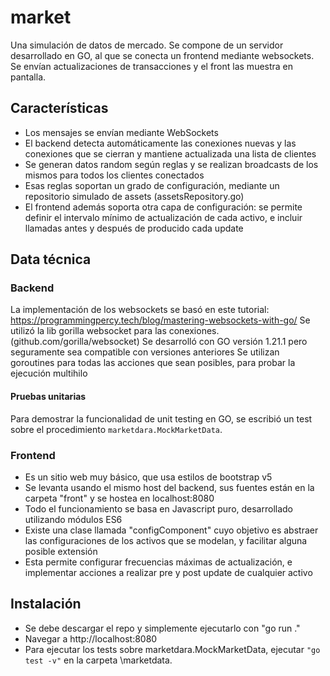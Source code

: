 # market
Una simulación de datos de mercado.
Se compone de un servidor desarrollado en GO, al que se conecta un frontend mediante websockets. Se envían actualizaciones de transacciones y el front las muestra en pantalla.

## Características
- Los mensajes se envían mediante WebSockets
- El backend detecta automáticamente las conexiones nuevas y las conexiones que se cierran y mantiene actualizada una lista de clientes
- Se generan datos random según reglas y se realizan broadcasts de los mismos para todos los clientes conectados
- Esas reglas soportan un grado de configuración, mediante un repositorio simulado de assets (assetsRepository.go)
- El frontend además soporta otra capa de configuración: se permite definir el intervalo mínimo de actualización de cada activo, e incluir llamadas antes y después de producido cada update

## Data técnica
### Backend
La implementación de los websockets se basó en este tutorial: https://programmingpercy.tech/blog/mastering-websockets-with-go/
Se utilizó la lib gorilla websocket para las conexiones. (github.com/gorilla/websocket)
Se desarrolló con GO versión 1.21.1 pero seguramente sea compatible con versiones anteriores
Se utilizan goroutines para todas las acciones que sean posibles, para probar la ejecución multihilo

#### Pruebas unitarias
Para demostrar la funcionalidad de unit testing en GO, se escribió un test sobre el procedimiento `marketdara.MockMarketData`.

### Frontend
- Es un sitio web muy básico, que usa estilos de bootstrap v5
- Se levanta usando el mismo host del backend, sus fuentes están en la carpeta "front" y se hostea en localhost:8080
- Todo el funcionamiento se basa en Javascript puro, desarrollado utilizando módulos ES6
- Existe una clase llamada "configComponent" cuyo objetivo es abstraer las configuraciones de los activos que se modelan, y facilitar alguna posible extensión
- Esta permite configurar frecuencias máximas de actualización, e implementar acciones a realizar pre y post update de cualquier activo

## Instalación
- Se debe descargar el repo y simplemente ejecutarlo con "go run ."
- Navegar a http://localhost:8080
- Para ejecutar los tests sobre marketdara.MockMarketData, ejecutar `"go test -v"` en la carpeta \marketdata.
